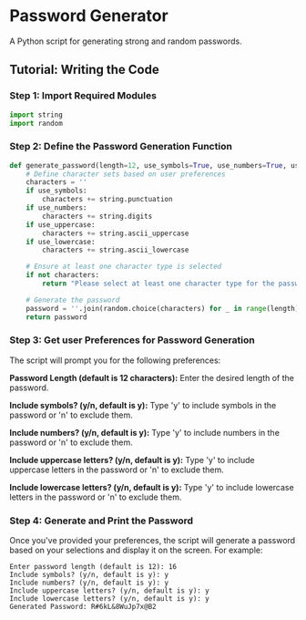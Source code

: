 # Password Generator

A Python script for generating strong and random passwords.

## Tutorial: Writing the Code

### Step 1: Import Required Modules
```python
import string
import random
```
### Step 2: Define the Password Generation Function
```python
def generate_password(length=12, use_symbols=True, use_numbers=True, use_uppercase=True, use_lowercase=True):
    # Define character sets based on user preferences
    characters = ''
    if use_symbols:
        characters += string.punctuation
    if use_numbers:
        characters += string.digits
    if use_uppercase:
        characters += string.ascii_uppercase
    if use_lowercase:
        characters += string.ascii_lowercase

    # Ensure at least one character type is selected
    if not characters:
        return "Please select at least one character type for the password."

    # Generate the password
    password = ''.join(random.choice(characters) for _ in range(length))
    return password
```
### Step 3: Get user Preferences for Password Generation
The script will prompt you for the following preferences: 

**Password Length (default is 12 characters):** Enter the desired length of the password.

**Include symbols? (y/n, default is y):** Type 'y' to include symbols in the password or 'n' to exclude them.

**Include numbers? (y/n, default is y):** Type 'y' to include numbers in the password or 'n' to exclude them.

**Include uppercase letters? (y/n, default is y):** Type 'y' to include uppercase letters in the password or 'n' to exclude them.

**Include lowercase letters? (y/n, default is y):** Type 'y' to include lowercase letters in the password or 'n' to exclude them.


### Step 4: Generate and Print the Password
Once you've provided your preferences, the script will generate a password based on your selections and display it on the screen. For example:
```text
Enter password length (default is 12): 16
Include symbols? (y/n, default is y): y
Include numbers? (y/n, default is y): y
Include uppercase letters? (y/n, default is y): y
Include lowercase letters? (y/n, default is y): y
Generated Password: R#6kL&8WuJp7x@B2



